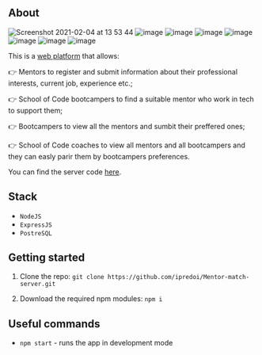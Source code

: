 ## About
![Screenshot 2021-02-04 at 13 53 44](https://user-images.githubusercontent.com/70764046/106902192-71a8bc80-66f0-11eb-9d44-b67eb095b047.png)
![image](https://user-images.githubusercontent.com/70764046/106904657-59866c80-66f3-11eb-8ea7-33ce5ae6539d.png)
![image](https://user-images.githubusercontent.com/70764046/106904776-7e7adf80-66f3-11eb-998a-c36ef8b24b00.png)
![image](https://user-images.githubusercontent.com/70764046/106903844-6d7d9e80-66f2-11eb-814f-19300710b671.png)
![image](https://user-images.githubusercontent.com/70764046/106904085-a6b60e80-66f2-11eb-83db-c9512db03812.png)
![image](https://user-images.githubusercontent.com/70764046/106904222-d5cc8000-66f2-11eb-91c0-e38283d5b61f.png)
![image](https://user-images.githubusercontent.com/70764046/106904867-994d5400-66f3-11eb-810a-7b8ae2e00012.png)
![image](https://user-images.githubusercontent.com/70764046/106904965-b2560500-66f3-11eb-8b33-8e5181a6269d.png)


This is a [web platform](https://socmentormatch.netlify.app) that allows:

👉 Mentors to register and submit information about their professional interests, current job, experience etc.;

👉 School of Code bootcampers to find a suitable mentor who work in tech to support them; 

👉 Bootcampers to view all the mentors and sumbit their preffered ones;

👉 School of Code coaches to view all mentors and all bootcampers and they can easly parir them by bootcampers preferences. 


You can find the server code [here](https://github.com/ipredoi/Mentor-match-client).

## Stack

- `NodeJS`
- `ExpressJS`
- `PostreSQL`


## Getting started

1. Clone the repo: `git clone https://github.com/ipredoi/Mentor-match-server.git`

2. Download the required npm modules: `npm i`

## Useful commands

- `npm start` - runs the app in development mode
